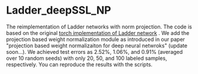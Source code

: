 # Ladder_deepSSL_NP
The reimplementation of Ladder networks with norm projection. The code is based on the original [torch implementation of Ladder network](https://github.com/joeyhng/ladder.torch) . We add the projection based weight normalization module as introduced in our paper "projection based weight normalizaiton for deep neural netwroks" (update soon...). We achieved test errors as $2.52\%$, $1.06\%$, and $0.91\%$ (averaged over 10 random seeds) with only 20, 50, and 100 labeled samples, respectively. You can reproduce the results with the scripts. 


